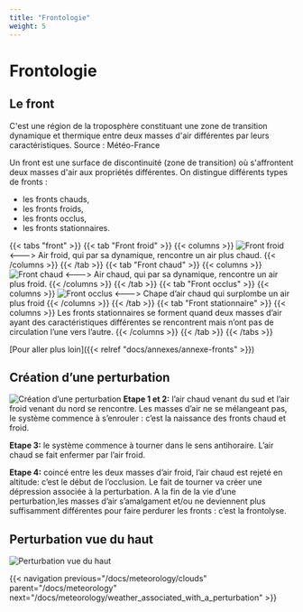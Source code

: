 ```yaml
---
title: "Frontologie"
weight: 5
---
```


# Frontologie

## Le front
C'est une région de la troposphère constituant une zone de transition dynamique et thermique entre deux masses d'air différentes par leurs caractéristiques. Source : Météo-France

Un front est une surface de discontinuité (zone de transition) où s'affrontent deux masses d'air aux propriétés différentes.
On distingue différents types de fronts :
- les fronts chauds,
- les fronts froids,
- les fronts occlus,
- les fronts stationnaires.

{{< tabs "front" >}}
{{< tab "Front froid" >}}
{{< columns >}}
![Front froid](../images/cold-front.png)
<--->
Air froid, qui par sa dynamique, rencontre un air plus chaud.
{{< /columns >}}
{{< /tab >}}
{{< tab "Front chaud" >}}
{{< columns >}}
![Front chaud](../images/hot-front.png)
<--->
Air chaud, qui par sa dynamique, rencontre un air plus froid.
{{< /columns >}}
{{< /tab >}}
{{< tab "Front occlus" >}}
{{< columns >}}
![Front occlus](../images/occlus-front.png)
<--->
Chape d’air chaud qui surplombe un air plus froid
{{< /columns >}}
{{< /tab >}}
{{< tab "Front stationnaire" >}}
{{< columns >}}
Les fronts stationnaires se forment quand deux masses d’air ayant des caractéristiques différentes se rencontrent mais n’ont pas de circulation l’une vers l’autre.
{{< /columns >}}
{{< /tab >}}
{{< /tabs >}}

[Pour aller plus loin]({{< relref "docs/annexes/annexe-fronts" >}})

## Création d’une perturbation

![Création d’une perturbation](../images/perturbation.png)
**Etape 1 et 2:** l’air chaud venant du sud et l’air froid venant du nord se rencontre. Les masses d’air ne se mélangeant pas, le système commence à s’enrouler : c’est la naissance des fronts chaud et froid.

**Etape 3:** le système commence à tourner dans le sens antihoraire. L’air chaud se fait enfermer par l’air froid.

**Etape 4:** coincé entre les deux masses d’air froid, l’air chaud est rejeté en altitude: c’est le début de l’occlusion. Le fait de tourner va créer une dépression associée à la perturbation. A la fin de la vie d’une perturbation,les masses d’air s’amalgament et/ou ne deviennent plus suffisamment différentes pour faire perdurer les fronts : c’est la frontolyse.

## Perturbation vue du haut
![Perturbation vue du haut](../images/perturbation-skyview.png)

{{< navigation previous="/docs/meteorology/clouds" parent="/docs/meteorology" next="/docs/meteorology/weather_associated_with_a_perturbation" >}}
